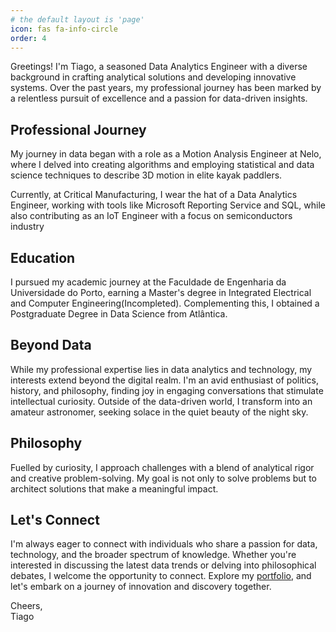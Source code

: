 ```yaml
---
# the default layout is 'page'
icon: fas fa-info-circle
order: 4
---
```


Greetings! I'm Tiago, a seasoned Data Analytics Engineer with a diverse background in crafting analytical solutions and developing innovative systems. Over the past years, my professional journey has been marked by a relentless pursuit of excellence and a passion for data-driven insights.

## Professional Journey

My journey in data began with a role as a Motion Analysis Engineer at Nelo, where I delved into creating algorithms and employing statistical and data science techniques to describe 3D motion in elite kayak paddlers. 

Currently, at Critical Manufacturing, I wear the hat of a Data Analytics Engineer, working with tools like Microsoft Reporting Service and SQL, while also contributing as an IoT Engineer with a focus on semiconductors industry

## Education

I pursued my academic journey at the Faculdade de Engenharia da Universidade do Porto, earning a Master's degree in Integrated Electrical and Computer Engineering(Incompleted). Complementing this, I obtained a Postgraduate Degree in Data Science from Atlântica.

## Beyond Data

While my professional expertise lies in data analytics and technology, my interests extend beyond the digital realm. I'm an avid enthusiast of politics, history, and philosophy, finding joy in engaging conversations that stimulate intellectual curiosity. Outside of the data-driven world, I transform into an amateur astronomer, seeking solace in the quiet beauty of the night sky.

## Philosophy

Fuelled by curiosity, I approach challenges with a blend of analytical rigor and creative problem-solving. My goal is not only to solve problems but to architect solutions that make a meaningful impact.

## Let's Connect

I'm always eager to connect with individuals who share a passion for data, technology, and the broader spectrum of knowledge. Whether you're interested in discussing the latest data trends or delving into philosophical debates, I welcome the opportunity to connect. Explore my [portfolio](https://tiagovportela.github.io/), and let's embark on a journey of innovation and discovery together.

Cheers,  
Tiago
